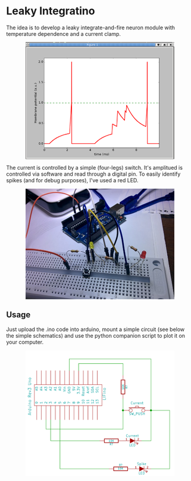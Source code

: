 Leaky Integratino
===

The idea is to develop a leaky integrate-and-fire neuron module with
temperature dependence and a current clamp.

<img src="https://raw.githubusercontent.com/thmosqueiro/Arduino_NoobPlayground/master/LeakyIntegratino/LeakyIntegratino.png" width=400px style="display: block; margin: 10px auto 10px auto;" />

The current is controlled by a simple (four-legs) switch. It's
amplitued is controlled via software and read through a digital
pin. To easily identify spikes (and for debug purposes), I've used a
red LED.

<img src="https://raw.githubusercontent.com/thmosqueiro/Arduino_NoobPlayground/master/LeakyIntegratino/IMG_20150510_183327.jpg" width=400px style="display: block; margin: 10px auto 10px auto;" />



Usage
---

Just upload the .ino code into arduino, mount a simple circuit (see
below the simple schematics) and use the python companion script to
plot it on your computer.


<img src="https://raw.githubusercontent.com/thmosqueiro/Arduino_NoobPlayground/master/LeakyIntegratino/LIFino_schematics.png" width=400px style="display: block; margin: 10px auto 10px auto;" />
